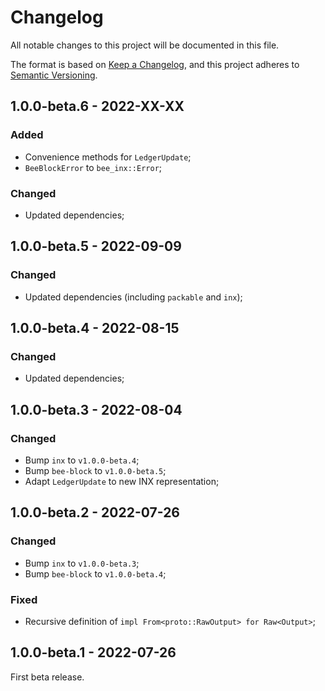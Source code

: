 # Changelog

All notable changes to this project will be documented in this file.

The format is based on [Keep a Changelog](https://keepachangelog.com/en/1.0.0/),
and this project adheres to [Semantic Versioning](https://semver.org/spec/v2.0.0.html).

<!-- ## Unreleased - YYYY-MM-DD

### Added

### Changed

### Deprecated

### Removed

### Fixed

### Security -->

## 1.0.0-beta.6 - 2022-XX-XX

### Added

- Convenience methods for `LedgerUpdate`;
- `BeeBlockError` to `bee_inx::Error`;

### Changed

- Updated dependencies;

## 1.0.0-beta.5 - 2022-09-09

### Changed

- Updated dependencies (including `packable` and `inx`);

## 1.0.0-beta.4 - 2022-08-15

### Changed

- Updated dependencies;

## 1.0.0-beta.3 - 2022-08-04

### Changed

- Bump `inx` to `v1.0.0-beta.4`;
- Bump `bee-block` to `v1.0.0-beta.5`;
- Adapt `LedgerUpdate` to new INX representation;

## 1.0.0-beta.2 - 2022-07-26

### Changed

- Bump `inx` to `v1.0.0-beta.3`;
- Bump `bee-block` to `v1.0.0-beta.4`;

### Fixed

- Recursive definition of `impl From<proto::RawOutput> for Raw<Output>`;

## 1.0.0-beta.1 - 2022-07-26

First beta release.
